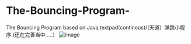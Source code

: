 # The-Bouncing-Program-
The Bouncing Program  based on Java,textpad(continous)/(天道）弹跳小程序.(还在完善当中.....）
![image](https://user-images.githubusercontent.com/78581470/140455646-121a9f64-e0a3-48fb-b338-90ecb861591b.png)
